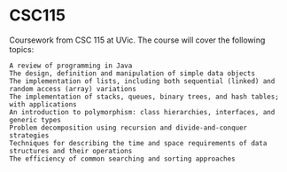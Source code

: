 # CSC115
Coursework from CSC 115  at UVic.
The course will cover the following topics:

    A review of programming in Java
    The design, definition and manipulation of simple data objects
    The implementation of lists, including both sequential (linked) and random access (array) variations
    The implementation of stacks, queues, binary trees, and hash tables; with applications
    An introduction to polymorphism: class hierarchies, interfaces, and generic types
    Problem decomposition using recursion and divide-and-conquer strategies
    Techniques for describing the time and space requirements of data structures and their operations
    The efficiency of common searching and sorting approaches